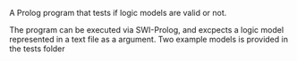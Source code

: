 A Prolog program that tests if logic models are valid or not.

The program can be executed via SWI-Prolog, and excpects a logic model represented in a text file as a argument. Two example models is provided in the tests folder
